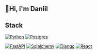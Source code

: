 ## 👋Hi, i'm Daniil 


## Stack 
[![Python](https://img.shields.io/badge/Python-3776AB?logo=python&logoColor=fff)](#)
[![Postgres](https://img.shields.io/badge/Postgres-%23316192.svg?logo=postgresql&logoColor=white)](#)

[![FastAPI](https://img.shields.io/badge/FastAPI-009485.svg?logo=fastapi&logoColor=white)](#)
[![Sqlalchemy](https://img.shields.io/badge/Sqlalchemy-%db2518.svg?logo=sqlalchemy&logoColor=white)](#)
[![Django](https://img.shields.io/badge/Django-%23092E20.svg?logo=django&logoColor=white)](#)
[![React](https://img.shields.io/badge/React-%2320232a.svg?logo=react&logoColor=%2361DAFB)](#)
<!--
**KosmosoJ/KosmosoJ** is a ✨ _special_ ✨ repository because its `README.md` (this file) appears on your GitHub profile.

Here are some ideas to get you started:

- 🔭 I’m currently working on ...
- 🌱 I’m currently learning ...
- 👯 I’m looking to collaborate on ...
- 🤔 I’m looking for help with ...
- 💬 Ask me about ...
- 📫 How to reach me: ...
- 😄 Pronouns: ...
- ⚡ Fun fact: ...
-->
